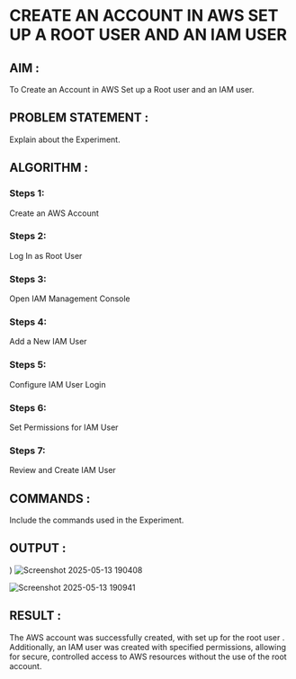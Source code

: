 # CREATE AN  ACCOUNT IN AWS SET UP A ROOT USER AND AN IAM USER 

## AIM :
  To Create an Account in AWS Set up a Root user and an IAM user.
## PROBLEM STATEMENT :
  Explain about the Experiment.

## ALGORITHM :
 ### Steps 1:
 Create an AWS Account
 ### Steps 2:
 Log In as Root User
 ### Steps 3:
 Open IAM Management Console
 ### Steps 4:
 Add a New IAM User
 ### Steps 5:
 Configure IAM User Login
 ### Steps 6:
 Set Permissions for IAM User
 ### Steps 7:
 Review and Create IAM User
## COMMANDS :
Include the commands used in the Experiment.

## OUTPUT :
)
![Screenshot 2025-05-13 190408](https://github.com/user-attachments/assets/a9a80268-7556-4204-83dd-38e99b33f8ea)

![Screenshot 2025-05-13 190941](https://github.com/user-attachments/assets/fe353f08-4023-49bd-921b-90cc807dc5e2)




## RESULT :
The AWS account was successfully created, with set up for the root user . Additionally, an IAM user was created with specified permissions, allowing for secure, controlled access to AWS resources without the use of the root account.

  


